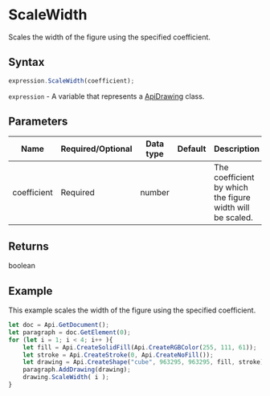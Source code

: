 # ScaleWidth

Scales the width of the figure using the specified coefficient.

## Syntax

```javascript
expression.ScaleWidth(coefficient);
```

`expression` - A variable that represents a [ApiDrawing](../ApiDrawing.md) class.

## Parameters

| **Name** | **Required/Optional** | **Data type** | **Default** | **Description** |
| ------------- | ------------- | ------------- | ------------- | ------------- |
| coefficient | Required | number |  | The coefficient by which the figure width will be scaled. |

## Returns

boolean

## Example

This example scales the width of the figure using the specified coefficient.

```javascript editor-docx
let doc = Api.GetDocument();
let paragraph = doc.GetElement(0);
for (let i = 1; i < 4; i++ ){
	let fill = Api.CreateSolidFill(Api.CreateRGBColor(255, 111, 61));
	let stroke = Api.CreateStroke(0, Api.CreateNoFill());
	let drawing = Api.CreateShape("cube", 963295, 963295, fill, stroke);
	paragraph.AddDrawing(drawing);
	drawing.ScaleWidth( i );
}
```
